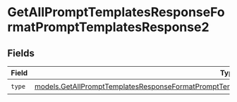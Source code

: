 # GetAllPromptTemplatesResponseFormatPromptTemplatesResponse2


## Fields

| Field                                                                                                                                                                                                            | Type                                                                                                                                                                                                             | Required                                                                                                                                                                                                         | Description                                                                                                                                                                                                      |
| ---------------------------------------------------------------------------------------------------------------------------------------------------------------------------------------------------------------- | ---------------------------------------------------------------------------------------------------------------------------------------------------------------------------------------------------------------- | ---------------------------------------------------------------------------------------------------------------------------------------------------------------------------------------------------------------- | ---------------------------------------------------------------------------------------------------------------------------------------------------------------------------------------------------------------- |
| `type`                                                                                                                                                                                                           | [models.GetAllPromptTemplatesResponseFormatPromptTemplatesResponse200ApplicationJSONResponseBodyType](../models/getallprompttemplatesresponseformatprompttemplatesresponse200applicationjsonresponsebodytype.md) | :heavy_check_mark:                                                                                                                                                                                               | N/A                                                                                                                                                                                                              |